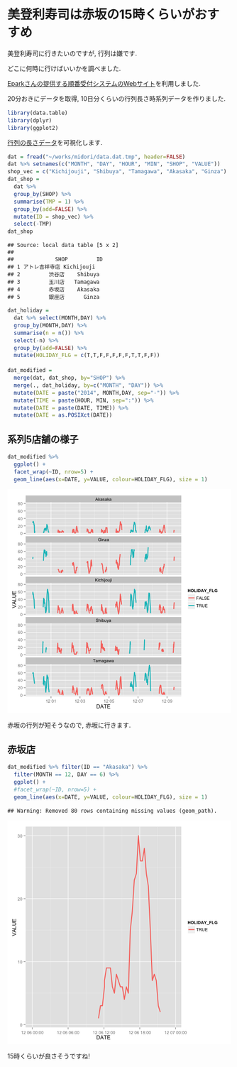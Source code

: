 美登利寿司は赤坂の15時くらいがおすすめ 
===

美登利寿司に行きたいのですが, 行列は嫌です. 

どこに何時に行けばいいかを調べました. 

[Eparkさんの提供する順番受付システムのWebサイト](http://www.sushinomidori.co.jp/machi.html)を利用しました. 

20分おきにデータを取得, 10日分くらいの行列長さ時系列データを作りました. 

```r
library(data.table)
library(dplyr)
library(ggplot2)
```

[行列の長さデータ](https://github.com/gghatano/midori_sushi)を可視化します. 


```r
dat = fread("~/works/midori/data.dat.tmp", header=FALSE)
dat %>% setnames(c("MONTH", "DAY", "HOUR", "MIN", "SHOP", "VALUE"))
shop_vec = c("Kichijouji", "Shibuya", "Tamagawa", "Akasaka", "Ginza")
dat_shop = 
  dat %>% 
  group_by(SHOP) %>% 
  summarise(TMP = 1) %>% 
  group_by(add=FALSE) %>% 
  mutate(ID = shop_vec) %>% 
  select(-TMP)
dat_shop
```

```
## Source: local data table [5 x 2]
## 
##             SHOP         ID
## 1 アトレ吉祥寺店 Kichijouji
## 2         渋谷店    Shibuya
## 3         玉川店   Tamagawa
## 4         赤坂店    Akasaka
## 5         銀座店      Ginza
```

```r
dat_holiday = 
  dat %>% select(MONTH,DAY) %>% 
  group_by(MONTH,DAY) %>%
  summarise(n = n()) %>% 
  select(-n) %>% 
  group_by(add=FALSE) %>% 
  mutate(HOLIDAY_FLG = c(T,T,F,F,F,F,F,T,T,F,F))

dat_modified = 
  merge(dat, dat_shop, by="SHOP") %>% 
  merge(., dat_holiday, by=c("MONTH", "DAY")) %>% 
  mutate(DATE = paste("2014", MONTH,DAY, sep="-")) %>% 
  mutate(TIME = paste(HOUR, MIN, sep=":")) %>% 
  mutate(DATE = paste(DATE, TIME)) %>% 
  mutate(DATE = as.POSIXct(DATE))  
```

## 系列5店舗の様子

```r
dat_modified %>% 
  ggplot() +
  facet_wrap(~ID, nrow=5) +
  geom_line(aes(x=DATE, y=VALUE, colour=HOLIDAY_FLG), size = 1)
```

![plot of chunk unnamed-chunk-3](figure/unnamed-chunk-3-1.png) 


赤坂の行列が短そうなので, 赤坂に行きます. 

## 赤坂店

```r
dat_modified %>% filter(ID == "Akasaka") %>% 
  filter(MONTH == 12, DAY == 6) %>% 
  ggplot() +
  #facet_wrap(~ID, nrow=5) +
  geom_line(aes(x=DATE, y=VALUE, colour=HOLIDAY_FLG), size = 1)
```

```
## Warning: Removed 80 rows containing missing values (geom_path).
```

![plot of chunk unnamed-chunk-4](figure/unnamed-chunk-4-1.png) 

15時くらいが良さそうですね!




